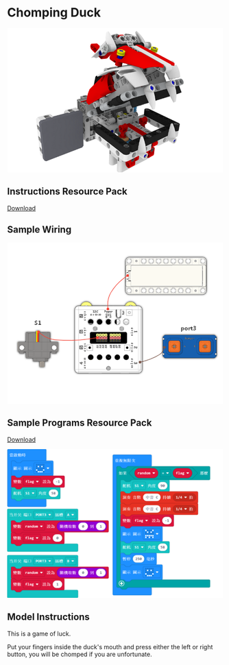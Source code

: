 # Chomping Duck

![](./instruction1/02_bite.png)

## Instructions Resource Pack

[Download](https://bit.ly/Powerbrick10in1BuildingGuide)

## Sample Wiring

![](./instruction1/02_bitecon.png)

## Sample Programs Resource Pack

[Download](https://bit.ly/Powerbrick10in1ModelsHex)

![](./instruction1/02_bitecode.png)

## Model Instructions

This is a game of luck.

Put your fingers inside the duck's mouth and press either the left or right button, you will be chomped if you are unfortunate.

